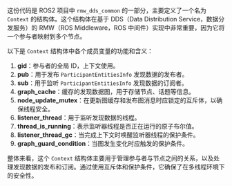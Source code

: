 ##

这份代码是 ROS2 项目中 `rmw_dds_common` 的一部分，主要定义了一个名为 `Context` 的结构体。这个结构体在基于 DDS（Data Distribution Service，数据分发服务）的 RMW（ROS Middleware，ROS 中间件）实现中非常重要，因为它将一个参与者映射到多个节点。

以下是 `Context` 结构体中各个成员变量的功能和含义：

1. **gid**：参与者的全局 ID，上下文使用。
2. **pub**：用于发布 `ParticipantEntitiesInfo` 发现数据的发布者。
3. **sub**：用于监听 `ParticipantEntitiesInfo` 发现数据的订阅者。
4. **graph_cache**：缓存的发现数据图，用于存储节点、话题等信息。
5. **node_update_mutex**：在更新图缓存和发布图消息时应锁定的互斥体，以确保线程安全。
6. **listener_thread**：用于监听发现数据的线程。
7. **thread_is_running**：表示监听器线程是否正在运行的原子布尔值。
8. **listener_thread_gc**：当完成上下文时唤醒监听器线程的保护条件。
9. **graph_guard_condition**：当图发生变化时应触发的保护条件。

整体来看，这个 `Context` 结构体主要用于管理参与者与节点之间的关系，以及处理发现数据的发布和订阅。通过使用互斥体和保护条件，它确保了在多线程环境下的安全性。
